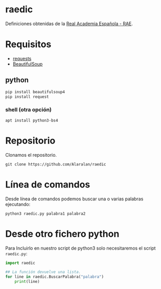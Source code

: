 # raedic
Definiciones obtenidas de la [Real Academia Española - RAE](https://dle.rae.es).

# Requisitos
- [requests](https://pypi.org/project/requests/)
- [BeautifulSoup](https://pypi.org/project/beautifulsoup4/)

## python
```python
pip install beautifulsoup4
pip install request
```

### shell (otra opción)
```shell
apt install python3-bs4
```

# Repositorio
Clonamos el repositorio.
```shell
git clone https://github.com/Alaralan/raedic
```


# Línea de comandos
Desde línea de comandos podemos buscar una o varias palabras ejecutando:
```python3
python3 raedic.py palabra1 palabra2
```


# Desde otro fichero python
Para Incluirlo en nuestro script de python3 solo necesitaremos el script `raedic.py`:
```python
import raedic

## La función devuelve una lista.
for line in raedic.BuscarPalabra("palabra")
	print(line)
```
